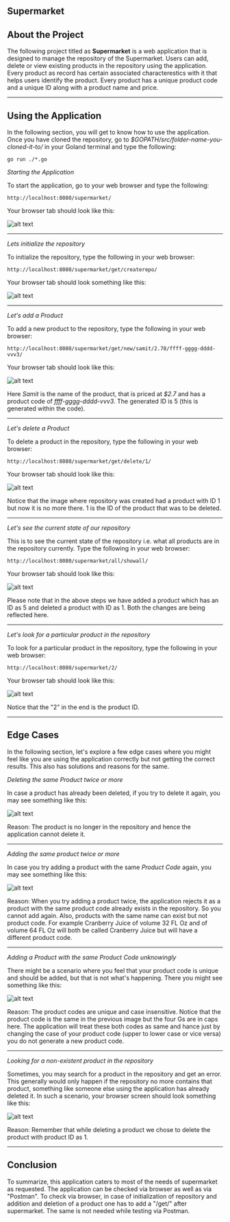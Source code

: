**Supermarket**
------------------




About the Project
------------------

The following project titled as **Supermarket** is a web application that is designed to manage the repository of the Supermarket.
Users can add, delete or view existing products in the repository using the application. Every product as record has certain associated characterestics with it that helps users identify the product. Every product has a unique product code and a unique ID along with a product name and price.
***

Using the Application
----------------------

In the following section, you will get to know how to use the application. Once you have cloned the repository, go to *$GOPATH/src/folder-name-you-cloned-it-to/* in your Goland terminal and type the following: 

`go run ./*.go`


*Starting the Application*

To start the application, go to your web browser and type the following:

`http://localhost:8080/supermarket/`

Your browser tab should look like this: 


![alt text](https://github.com/SamitIntern/Supermarket2/blob/Samit/Welcome%20screen.png "Welcome Screen")

***


*Lets initialize the repository*

To initialize the repository, type the following in your web browser: 

`http://localhost:8080/supermarket/get/createrepo/`

Your browser tab should look something like this:


![alt text](https://github.com/SamitIntern/Supermarket2/blob/Samit/Repository%20Creation.png "Repository Creation")


***


*Let's add a Product*

To add a new product to the repository, type the following in your web browser:

`http://localhost:8080/supermarket/get/new/samit/2.78/ffff-gggg-dddd-vvv3/`

Your browser tab should look like this:

![alt text](https://github.com/SamitIntern/Supermarket2/blob/Samit/valid%20addition.png "Valid Addition")

Here *Samit* is the name of the product, that is priced at *$2.7* and has a product code of *ffff-gggg-dddd-vvv3*. The generated ID is 5 (this is generated within the code).

***

*Let's delete a Product*

To delete a product in the repository, type the following in your web browser:

`http://localhost:8080/supermarket/get/delete/1/`

Your browser tab should look like this:

![alt text](https://github.com/SamitIntern/Supermarket2/blob/Samit/Valid%20Delete.png "Valid Deletion")

Notice that the image where repository was created had a product with ID 1 but now it is no more there. 1 is the ID of the product that was to be deleted.

***

*Let's see the current state of our repository*

This is to see the current state of the repository i.e. what all products are in the repository currently. Type the following in your web browser:

`http://localhost:8080/supermarket/all/showall/`

Your browser tab should look like this:

![alt text](https://github.com/SamitIntern/Supermarket2/blob/Samit/Repository%20Search.png "Repository Search")

Please note that in the above steps we have added a product which has an ID as 5 and deleted a product with ID as 1. Both the changes are being reflected here.

***


*Let's look for a particular product in the repository*

To look for a particular product in the repository, type the following in your web browser:

`http://localhost:8080/supermarket/2/`

Your browser tab should look like this:

![alt text](https://github.com/SamitIntern/Supermarket2/blob/Samit/Product%20Search.png "Product Search")

Notice that the "2" in the end is the product ID.

***


Edge Cases
-----------

In the following section, let's explore a few edge cases where you might feel like you are using the application correctly but not getting the correct results. This also has solutions and reasons for the same.


*Deleting the same Product twice or more*

In case a product has already been deleted, if you try to delete it again, you may see something like this:

![alt text](https://github.com/SamitIntern/Supermarket2/blob/Samit/Invalid%20Delete.png "Invalid Deletion")

Reason: The product is no longer in the repository and hence the application cannot delete it.

***

*Adding the same product twice or more*

In case you try adding a product with the same *Product Code* again, you may see something like this:

![alt text](https://github.com/SamitIntern/Supermarket2/blob/Samit/Invalid%20Addition%201.png "Invalid Addition 1")

Reason: When you try adding a product twice, the application rejects it as a product with the same product code already exists in the repository. So you cannot add again. Also, products with the same name can exist but not product code. For example Cranberry Juice of volume 32 FL Oz and of volume 64 FL Oz will both be called Cranberry Juice but will have a different product code.

***

*Adding a Product with the same Product Code unknowingly*

There might be a scenario where you feel that your product code is unique and should be added, but that is not what's happening. There you might see something like this:

![alt text](https://github.com/SamitIntern/Supermarket2/blob/Samit/Invalid%20Addition%202.png "Invalid Addition 2")

Reason: The product codes are unique and case insensitive. Notice that the product code is the same in the previous image but the four Gs are in caps here. The application will treat these both codes as same and hance just by changing the case of your product code (upper to lower case or vice versa) you do not generate a new product code.

***


*Looking for a non-existent product in the repository*

Sometimes, you may search for a product in the repository and get an error. This generally would only happen if the repository no more contains that product, something like someone else using the application has already deleted it. In such a scenario, your browser screen should look something like this:

![alt text](https://github.com/SamitIntern/Supermarket2/blob/Samit/Invalid%20Search.png "Invalid Search")

Reason: Remember that while deleting a product we chose to delete the product with product ID as 1.

***


Conclusion
-----------

To summarize, this application caters to most of the needs of supermarket as requested. The application can be checked via browser as well as via "Postman". To check via browser, in case of initialization of repository and addition and deletion of a product one has to add a "/get/" after supermarket. The same is not needed while testing via Postman.
